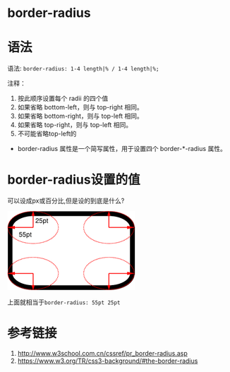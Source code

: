 # border-radius

# 语法

语法: `border-radius: 1-4 length|% / 1-4 length|%;`

注释：

1. 按此顺序设置每个 radii 的四个值
2. 如果省略 bottom-left，则与 top-right 相同。
3. 如果省略 bottom-right，则与 top-left 相同。
4. 如果省略 top-right，则与 top-left 相同。
5. 不可能省略top-left的


* border-radius 属性是一个简写属性，用于设置四个 border-*-radius 属性。

# border-radius设置的值

可以设成px或百分比,但是设的到底是什么?

![border-radius设置](/assets/corner.png)

上面就相当于`border-radius: 55pt 25pt`

# 参考链接

1. http://www.w3school.com.cn/cssref/pr_border-radius.asp
2. https://www.w3.org/TR/css3-background/#the-border-radius